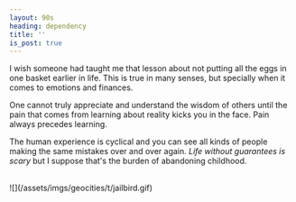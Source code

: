```yaml
---
layout: 90s
heading: dependency
title: ''
is_post: true
---
```


I wish someone had taught me that lesson about not putting all the eggs in one
basket earlier in life. This is true in many senses, but specially when it
comes to emotions and finances.

One cannot truly appreciate and understand the wisdom of others until the pain
that comes from learning about reality kicks you in the face. Pain always
precedes learning.

The human experience is cyclical and you can see all kinds of people making the
same mistakes over and over again. _Life without guarantees is scary_ but I
suppose that's the burden of abandoning childhood.

<br />
![](/assets/imgs/geocities/t/jailbird.gif)
